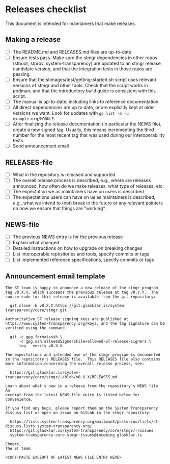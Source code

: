 # Releases checklist

This document is intended for maintainers that make releases.

## Making a release

  - [ ] The README.md and RELEASES.md files are up-to-date
  - [ ] Ensure tests pass. Make sure the stmgr dependencies in other
        repos (stboot, stprov, system-transparency) are updated to
        an stmgr release candidate version, and that the integration
        tests in those repos are passing.
  - [ ] Ensure that the stimages/test/getting-started.sh script uses
        relevant versions of stmgr and other tools. Check that the
        script works in podman, and that the introductory build guide
        is consistent with this script.
  - [ ] The manual is up-to-date, including links to reference
        documentation.
  - [ ] All direct dependencies are up to date, or are explicitly kept
        at older versions we want. Look for updates with `go list -m
        -u example.org/MODULE`.
  - [ ] After finalizing the release documentation (in particular the
        NEWS file), create a new signed tag. Usually, this means
        incrementing the third number for the most recent tag that was
        used during our interoperability tests.
  - [ ] Send announcement email

## RELEASES-file

  - [ ] What in the repository is released and supported
  - [ ] The overall release process is described, e.g., where are releases
    announced, how often do we make releases, what type of releases, etc.
  - [ ] The expectation we as maintainers have on users is described
  - [ ] The expectations users can have on us as maintainers is
    described, e.g., what we intend to (not) break in the future or any
    relevant pointers on how we ensure that things are "working".

## NEWS-file

  - [ ] The previous NEWS entry is for the previous release
  - [ ] Explain what changed
  - [ ] Detailed instructions on how to upgrade on breaking changes
  - [ ] List interoperable repositories and tools, specify commits or tags
  - [ ] List implemented reference specifications, specify commits or tags

## Announcement email template

```
The ST team is happy to announce a new release of the stmgr program,
tag v0.X.X, which succeeds the previous release at tag v0.Y.Y.  The
source code for this release is available from the git repository:

  git clone -b v0.X.X https://git.glasklar.is/system-transparency/core/stmgr.git

Authoritative ST release signing keys are published at
https://www.system-transparency.org/keys, and the tag signature can be
verified using the command

  git -c gpg.format=ssh \
      -c gpg.ssh.allowedSignersFile=allowed-ST-release-signers \
      tag --verify v0.X.X

The expectations and intended use of the stmgr program is documented
in the repository's RELEASES file.  This RELEASES file also contains
more information concerning the overall release process, see:

  https://git.glasklar.is/system-transparency/core/stmgr/-/blob/v0.X.X/RELEASES.md

Learn about what's new in a release from the repository's NEWS file.  An
excerpt from the latest NEWS-file entry is listed below for convenience.

If you find any bugs, please report them on the System Transparency
discuss list or open an issue on GitLab in the stmgr repository:

  https://lists.system-transparency.org/mailman3/postorius/lists/st-discuss.lists.system-transparency.org/
  https://git.glasklar.is/system-transparency/core/stmgr/-/issues
  system-transparency-core-stmgr-issues@incoming.glasklar.is

Cheers,
The ST team

<COPY-PASTE EXCERPT OF LATEST NEWS FILE ENTRY HERE>
```
